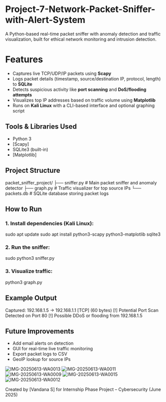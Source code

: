 # Project-7-Network-Packet-Sniffer-with-Alert-System


A Python-based real-time packet sniffer with anomaly detection and traffic visualization, built for ethical network monitoring and intrusion detection.

# Features
- Captures live TCP/UDP/IP packets using **Scapy**
- Logs packet details (timestamp, source/destination IP, protocol, length) to **SQLite**
- Detects suspicious activity like **port scanning** and **DoS/flooding attempts**
- Visualizes top IP addresses based on traffic volume using **Matplotlib**
- Runs on **Kali Linux** with a CLI-based interface and optional graphing script

## Tools & Libraries Used
- Python 3
- [Scapy]
- SQLite3 (built-in)
- [Matplotlib]

## Project Structure
packet_sniffer_project/
├── sniffer.py         # Main packet sniffer and anomaly detector
├── graph.py           # Traffic visualizer for top source IPs
└── packets.db         # SQLite database storing packet logs

## How to Run
### 1. Install dependencies (Kali Linux):
sudo apt update
sudo apt install python3-scapy python3-matplotlib sqlite3

### 2. Run the sniffer:
sudo python3 sniffer.py

### 3. Visualize traffic:
python3 graph.py

## Example Output
Captured: 192.168.1.5 -> 192.168.1.1 [TCP] (60 bytes)
[!] Potential Port Scan Detected on Port 80
[!] Possible DDoS or flooding from 192.168.1.5

## Future Improvements
- Add email alerts on detection
- GUI for real-time live traffic monitoring
- Export packet logs to CSV
- GeoIP lookup for source IPs

![IMG-20250613-WA0013](https://github.com/user-attachments/assets/73a65d5e-56ae-4a0c-a470-b83879ea47bb)
![IMG-20250613-WA0011](https://github.com/user-attachments/assets/57c489bf-24dc-4c3d-9d31-e074d62ad537)
![IMG-20250613-WA0009](https://github.com/user-attachments/assets/ff9ff9b6-a0e9-40c1-a5c4-434a6bcb964f)
![IMG-20250613-WA0015](https://github.com/user-attachments/assets/ae348e3b-f19f-4163-b37e-bb043e23780c)
![IMG-20250613-WA0012](https://github.com/user-attachments/assets/6f4afcd7-af55-4e08-b676-3b8e7887fc65)


Created by [Vandana S] for Internship Phase Project – Cybersecurity (June 2025)

